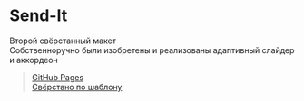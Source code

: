 # Send-It  
Второй свёрстанный макет  
Собственноручно были изобретены и реализованы адаптивный слайдер и аккордеон  
  
>[GitHub Pages](https://zhabrov-ilya.github.io/SendIt/)  
>[Свёрстано по шаблону](https://www.figma.com/file/ewYmVOeLu0Wq9q2cyBmhVb/Лендинг-(Copy)?node-id=0%3A1)
